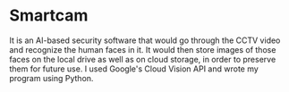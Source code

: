 # Smartcam
It is an AI-based security software that would go through the CCTV video and recognize the human faces in it. It would then store images of those faces on the local drive as well as on cloud storage, in order to preserve them for future use. I used Google's Cloud Vision API and wrote my program using Python.
